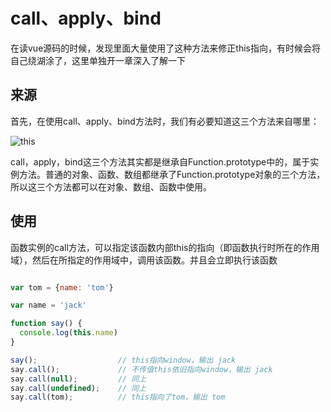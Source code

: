 # call、apply、bind

在读vue源码的时候，发现里面大量使用了这种方法来修正this指向，有时候会将自己绕湖涂了，这里单独开一章深入了解一下

## 来源

首先，在使用call、apply、bind方法时，我们有必要知道这三个方法来自哪里：

![this](https://github.com/cwzp990/vue-code/tree/master/vue/images/this.png)

call，apply，bind这三个方法其实都是继承自Function.prototype中的，属于实例方法。普通的对象、函数、数组都继承了Function.prototype对象的三个方法，所以这三个方法都可以在对象、数组、函数中使用。

## 使用

函数实例的call方法，可以指定该函数内部this的指向（即函数执行时所在的作用域），然后在所指定的作用域中，调用该函数。并且会立即执行该函数

```js

var tom = {name: 'tom'}

var name = 'jack'

function say() {
  console.log(this.name)
}

say();                  // this指向window，输出 jack
say.call();             // 不传值this依旧指向window，输出 jack
say.call(null);         // 同上
say.call(undefined);    // 同上
say.call(tom);          // this指向了tom，输出 tom

```